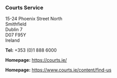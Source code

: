 ###  Courts Service

15-24 Phoenix Street North  
Smithfield  
Dublin 7  
D07 F95Y  
Ireland

**Tel:** +353 (0)1 888 6000

**Homepage:** [ https://courts.ie/ ](https://courts.ie/)

**Homepage:** [ https://www.courts.ie/content/find-us
](https://www.courts.ie/content/find-us)
